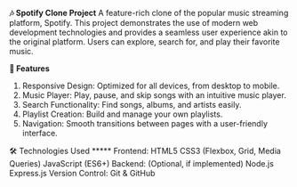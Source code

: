 **🎶 Spotify Clone Project**
A feature-rich clone of the popular music streaming platform, Spotify. This project demonstrates the use of modern web development technologies and provides a seamless user experience akin to the original platform. Users can explore, search for, and play their favorite music.

**🌟 Features**

1. Responsive Design: Optimized for all devices, from desktop to mobile.
2. Music Player: Play, pause, and skip songs with an intuitive music player.
3. Search Functionality: Find songs, albums, and artists easily.
4. Playlist Creation: Build and manage your own playlists.
5. Navigation: Smooth transitions between pages with a user-friendly interface.

🛠️ Technologies Used
***** Frontend:
HTML5
CSS3 (Flexbox, Grid, Media Queries)
JavaScript (ES6+)
Backend: (Optional, if implemented)
Node.js
Express.js
Version Control: Git & GitHub
